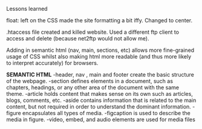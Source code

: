 Lessons learned

float: left on the CSS made the site formatting a bit iffy. Changed to center.

.htaccess file created and killed website. Used a different ftp client to access and delete (because net2ftp would not allow me).

Adding in semantic html (nav, main, sections, etc) allows more fine-grained usage of CSS whilst also making html more readable (and thus more likely to interpret accurately) for browsers.

**SEMANTIC HTML**
-header, nav , main and footer create the basic structure of the webpage.
-section defines elements in a document, such as chapters, headings, or any other area of the document with the same theme.
-article holds content that makes sense on its own such as articles, blogs, comments, etc.
-aside contains information that is related to the main content, but not required in order to understand the dominant information.
-figure encapsulates all types of media.
-figcaption is used to describe the media in figure.
-video, embed, and audio elements are used for media files
